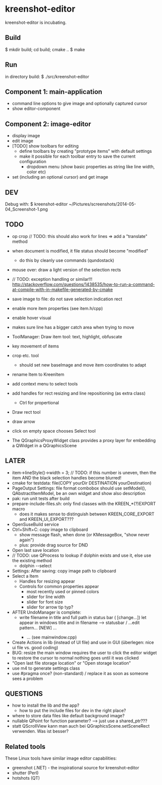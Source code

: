 kreenshot-editor
================

kreenshot-editor is incubating.

Build
-----
$ mkdir build; cd build; cmake ..
$ make

Run
---
in directory build:
$ ./src/kreenshot-editor

Component 1: main-application
-----------------------------
- command line options to give image and optionally captured cursor
- show editor-component

Component 2: image-editor
-------------------------
- display image
- edit image
- [TODO] show toolbars for editing
    - define toolbars by creating "prototype items" with default settings
    - make it possible for each toolbar entry to save the current configuration
        - dropdown menu (show basic properties as string like line width, color etc)
- set (including an optional cursor) and get image

DEV
---
Debug with: $ kreenshot-editor ~/Pictures/screenshots/2014-05-04_Screenshot-1.png

TODO
----
- op crop
    // TODO: this should also work for lines => add a "translate" method
- when document is modified, it file status should become "modified"
    - do this by cleanly use commands (qundostack)
- mouse over: draw a light version of the selection rects
- // TODO: exception handling or similar!!!
    http://stackoverflow.com/questions/1438535/how-to-run-a-command-at-compile-with-in-makefile-generated-by-cmake
- save image to file: do not save selection indication rect
- enable more item properties (see item.h/cpp)
- enable hover visual
- makes sure line has a bigger catch area when trying to move
- ToolManager: Draw item tool: text, highlight, obfuscate
- key movement of items

- crop etc. tool
    - should set new baseImage and move item coordinates to adapt
- rename Item to KreenItem
- add context menu to select tools
- add handles for rect resizing and line repositioning (as extra class)
    - Ctrl for propertional
- Draw rect tool
- draw arrow
- click on empty space chooses Select tool
- The QGraphicsProxyWidget class provides a proxy layer for embedding a QWidget in a QGraphicsScene

LATER
-----
- item->lineStyle()->width = 3; // TODO: if this number is uneven, then the item AND the black selection handles become blurred!
- cmake for testdata: file(COPY yourDir DESTINATION yourDestination)
- PageOutput Settings: file format combobox should use setModel(), QAbstractItemModel,
    be an own widget and show also description
- pak: run unit tests after build
- prepare-include-files.sh: only find classes with the KREEN_*(?)EXPORT macro
    - does it makes sense to distinguish between KREEN_CORE_EXPORT and KREEN_UI_EXPORT???
- OpenSuseBuild service
- Ctrl+Shift+C: copy image to clipboard
    - show message flash, when done (or KMessageBox, "show never again")
    - plus: provide drag source for DND
- Open last save location
- // TODO: use QProcess to lookup if dolphin exists and use it, else use the existing method
    - dolphin --select
- Settings: After saving: copy image path to clipboard
- Select a Item
  - Handles for resizing appear
  - Controls for common properties appear
     - most recently used or pinned colors
     - slider for line width
     - slider for font size
     - slider for arrow tip typ?
- AFTER UndoManager is complete:
    - write filename in title and full path in status bar (<path> [change...])
        let appear in windows title and in filename --> statusbar / ...edit pattern...
        [NEW] ...
        *  ... (see mainwindow.cpp)
- Create Actions in lib (instead of UI file) and use in GUI (überlegen: nice ui file vs. good coding)
- BUG: resize the main window requires the user to click the editor widget to restore the cursor to normal
    nothing goes until it was clicked
- "Open last file storage location" or "Open storage location"
- use m4 to generate settings class
- use #pragma once? (non-standard) / replace it as soon as someone sees a problem

QUESTIONS
---------
- how to install the lib and the app?
    - how to put the include files for dev in the right place?
- where to store data files like default background image?
- nullable QPoint for function parameter? --> just use a shared_ptr???
- statt QScrollView kann man auch bei QGraphicsScene.setSceneRect verwenden. Was ist besser?

Related tools
-------------
These Linux tools have similar image editor capabilities:
- greenshot (.NET) - the inspirational source for kreenshot-editor
- shutter (Perl)
- hotshots (QT)
